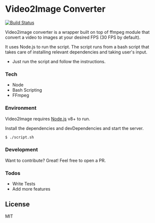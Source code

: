 # Video2Image Converter


[![Build Status](https://travis-ci.org/joemccann/dillinger.svg?branch=master)](https://travis-ci.org/joemccann/dillinger)

Video2image converter is a wrapper built on top of ffmpeg module that convert a video to images at your desired FPS (30 FPS by default). 

It uses Node.js to run the script. The script runs from a bash script that takes care of installing relevant dependencies and taking user's input.
 
 - Just run the script and follow the instructions.


### Tech

 - Node
 - Bash Scripting
 - FFmpeg

### Environment

Video2Image requires [Node.js](https://nodejs.org/) v8+ to run.

Install the dependencies and devDependencies and start the server.

```sh
$ ./script.sh
```


### Development

Want to contribute? Great! Feel free to open a PR.

### Todos

 - Write Tests
 - Add more features

License
----

MIT

